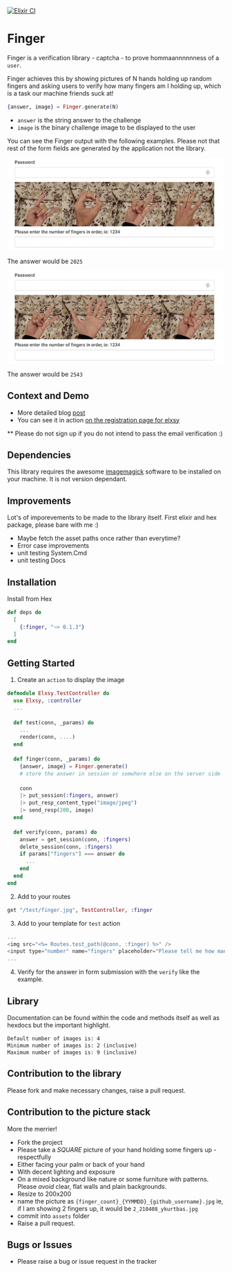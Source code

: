 [![Elixir CI](https://github.com/ykurtbas/elixir-finger/actions/workflows/elixir.yml/badge.svg)](https://github.com/ykurtbas/elixir-finger/actions/workflows/elixir.yml)

# Finger

Finger is a verification library - captcha - to prove hommaannnnnness of a `user`.

Finger achieves this by showing pictures of N hands holding up random fingers and asking users to verify how many fingers am I holding up, which is a task our  machine friends suck at!

```elixir
{answer, image} = Finger.generate(N)
```
- `answer` is the string answer to the challenge
- `image` is the binary challenge image to be displayed to the user

You can see the Finger output with the following examples. Please not that rest of the form fields are generated by the application not the library.

![Example 1](https://github.com/ykurtbas/elixir-finger/raw/main/readme/finger_verification_1.jpg "Example 1, Answer is 2025")

The answer would be `2025`

![Example 2](https://github.com/ykurtbas/elixir-finger/raw/main/readme/finger_verification_2.jpg "Example 2, Answer is 2543")

The answer would be `2543`

## Context and Demo

* More detailed blog [post](https://elxsy.com/blog/giving-the-finger-to-those-pesky-bots)
* You can see it in action [on the registration page for elxsy](https://elxsy.com/users/register) 

** Please do not sign up if you do not intend to pass the email verification :)

## Dependencies

This library requires the awesome [imagemagick](https://imagemagick.org/) software to be installed on your machine. It is not version dependant.

## Improvements

Lot's of imporevements to be made to the library itself. First elixir and hex package, please bare with me :)
- Maybe fetch the asset paths once rather than everytime?
- Error case improvements
- unit testing System.Cmd
- unit testing Docs

## Installation

Install from Hex

```elixir
def deps do
  [
    {:finger, "~> 0.1.3"}
  ]
end
```
## Getting Started
1. Create an `action` to display the image

```elixir
defmodule Elxsy.TestController do
  use Elxsy, :controller
  ...

  def test(conn, _params) do
    ...
    render(conn, ....)
  end

  def finger(conn, _params) do
    {answer, image} = Finger.generate()
    # store the answer in session or somwhere else on the server side
    
    conn
    |> put_session(:fingers, answer) 
    |> put_resp_content_type("image/jpeg")
    |> send_resp(200, image)
  end

  def verify(conn, params) do
    answer = get_session(conn, :fingers)
    delete_session(conn, :fingers)
    if params["fingers"] === answer do
      ...
    end
  end
end
```
2. Add to your routes
```elixir
get "/test/finger.jpg", TestController, :finger
```
3. Add to your template for `test` action
```elixir
...
<img src="<%= Routes.test_path(@conn, :finger) %>" />
<input type="number" name="fingers" placeholder="Please tell me how many fingers are shown in each hand" required="true" />
...
```
4. Verify for the answer in form submission with the `verify` like the example.

## Library

Documentation can be found within the code and methods itself as well as hexdocs but the important highlight.

```
Default number of images is: 4
Minimum number of images is: 2 (inclusive)
Maximum number of images is: 9 (inclusive)
```

## Contribution to the library

Please fork and make necessary changes, raise a pull request.

## Contribution to the picture stack

More the merrier! 
- Fork the project
- Please take a _SQUARE_ picture of your hand holding some fingers up - respectfully 
- Either facing your palm or back of your hand
- With decent lighting and exposure
- On a mixed background like nature or some furniture with patterns. Please *avoid* clear, flat walls and plain backgrounds.
- Resize to 200x200
- name the picture as `{finger_count}_{YYMMDD}_{github_username}.jpg` ie, if I am showing 2 fingers up, it would be `2_210408_ykurtbas.jpg`
- commit into `assets` folder
- Raise a pull request.

## Bugs or Issues
- Please raise a bug or issue request in the tracker

